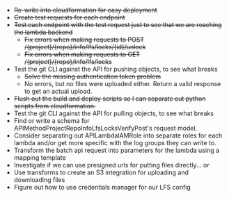 * ~~Re-write into cloudformation for easy deployment~~
* ~~Create test requests for each endpoint~~
* ~~Test each endpoint with the test request just to see that we are reaching the lambda backend~~
    * ~~Fix errors when making requests to POST /{project}/{repo}/info/lfs/locks/{id}/unlock~~
    * ~~Fix errors when making requests to GET /{project}/{repo}/info/lfs/locks~~
* Test the git CLI against the API for pushing objects, to see what breaks
    * ~~Solve the missing authentication token problem~~
    * No errors, but no files were uploaded either.  Return a valid response to get an actual upload.
* ~~Flush out the build and deploy scripts so I can separate out python scripts from cloudformation.~~
* Test the git CLI against the API for pulling objects, to see what breaks
* Find or write a schema for APIMethodProjectRepoInfoLfsLocksVerifyPost's request model.
* Consider separating out APILambdaIAMRole into separate roles for each lambda and/or get more specific with the log groups they can write to.
* Transform the batch api request into parameters for the lambda using a mapping template
* Investigate if we can use presigned urls for putting files directly... or
* Use transforms to create an S3 integration for uploading and downloading files
* Figure out how to use credentials manager for our LFS config
